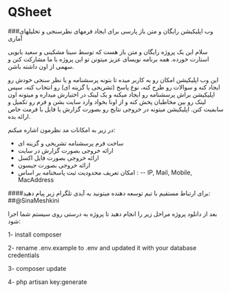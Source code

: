 # QSheet
###وب اپلیکیشن رایگان و متن باز پارسی برای ایجاد فرمهای نظرسنجی و تحلیلهای آماری

سلام این یک پروژه رایگان و متن باز هست که توسط سینا مشکینی و سعید بابویی استارت خورده. همه برنامه نویسای عزیز میتونن تو این پروژه با ما مشارکت کنن و سهمی از اون داشته باشن.

این وب اپلیکیشن امکان رو به کاربر میده تا بتونه پرسشنامه و یا نظر سنجی خودش رو ایجاد کنه و سوالات رو طرح کنه، نوع پاسخ (تشریحی یا گزینه ای) رو انتخاب کنه، سپس اپلیکیشن براش پرسشنامه رو ایجاد میکنه و یک لینک در اختیارش میداره و میتونه اون لینک رو بین مخاطبان پخش کنه و از اونا بخواد وارد سایت بشن و فرم رو تکمیل و سابمیت کنن.
اپلیکیشن میتونه در خروجی نتایج رو بصورت گزارش یا فایل با فرمت خاص ارائه بده.

در زیر به امکانات مد نظرمون اشاره میکنم:
- ساخت فرم پرسشنامه تشریحی و گزینه ای
- ارائه خروجی بصورت گزارش در سایت
- ارائه خروجی بصورت فایل اکسل
- ارائه خروجی بصورت جیسون
- امکان تعریف محدودیت ثبت پاسخنامه بر اساس :
-- IP, Mail, Mobile, MacAddress

####برای ارتباط مستقیم با تیم توسعه دهنده میتونید به آیدی تلگرام زیر پیام دهید:
##@SinaMeshkini

بعد از دانلود پروژه مراحل زیر را انجام دهید تا پروژه به درستی روی سیستم شما اجرا شود:

1- install composer

2- rename .env.example to .env and updated it with your database credentials

3- composer update

4- php artisan key:generate
